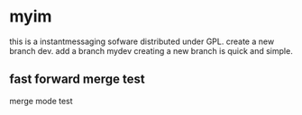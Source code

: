 # myim
this is a instantmessaging sofware distributed under GPL.
create a new branch dev.
add a branch mydev
creating a new branch is quick and simple.

fast forward merge test
--------------------------
merge mode test

